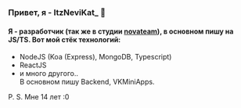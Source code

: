 <!--
**ItzNeviKat/ItzNeviKat** is a ✨ _special_ ✨ repository because its `README.md` (this file) appears on your GitHub profile.

Here are some ideas to get you started:

- 🔭 I’m currently working on ...
- 🌱 I’m currently learning ...
- 👯 I’m looking to collaborate on ...
- 🤔 I’m looking for help with ...
- 💬 Ask me about ...
- 📫 How to reach me: ...
- 😄 Pronouns: ...
- ⚡ Fun fact: ...
-->
### Привет, я - ItzNeviKat_ 👋
#### Я - разработчик (так же в студии [novateam](https://github.com/novateamgh)), в основном пишу на JS/TS. Вот мой стёк технологий:
- NodeJS (Koa (Express), MongoDB, Typescript)
- ReactJS
- и много другого..<br/>
В основном пишу Backend, VKMiniApps.

P. S. Мне 14 лет :0
